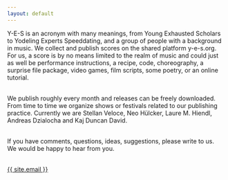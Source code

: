 ```yaml
---
layout: default
---
```


Y-E-S is an acronym with many meanings, from <span class="acronym">Young Exhausted Scholars</span> to <span class="acronym">Yodeling Experts Speeddating</span>, and a group of people with a background in music. We collect and publish scores on the shared platform y-e-s.org. For us, a score is by no means limited to the realm of music and could just as well be performance instructions, a recipe, code, choreography, a surprise file package, video games, film scripts, some poetry, or an online tutorial.<br><br>

We publish roughly every month and releases can be freely downloaded. From time to time we organize shows or festivals related to our publishing practice. Currently we are Stellan Veloce, Neo Hülcker, Laure M. Hiendl, Andreas Dzialocha and Kaj Duncan David.<br><br>

If you have comments, questions, ideas, suggestions, please write to us. We would be happy to hear from you.<br><br>

<a href="mailto:{{ site.email }}">{{ site.email }}</a>
